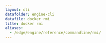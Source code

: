 ```yaml
---
layout: cli
datafolder: engine-cli
datafile: docker_rmi
title: docker rmi
aliases:
  - /edge/engine/reference/commandline/rmi/
---
```

<!--
This page is automatically generated from Docker's source code. If you want to
suggest a change to the text that appears here, open a ticket or pull request
in the source repository on GitHub:

https://github.com/docker/cli
-->
